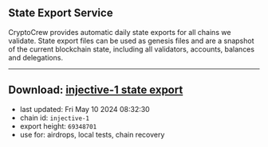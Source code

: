 ## State Export Service
CryptoCrew provides automatic daily state exports for all chains we validate. State export files can be used as genesis files and are a snapshot of the current blockchain state, including all validators, accounts, balances and delegations.

---
**Download: [injective-1 state export](https://dl-eu2.ccvalidators.com/SERVICE/injective/injective-1_export_69348701.json)**
---

- last updated: Fri May 10 2024 08:32:30
- chain id: `injective-1`
- export height: `69348701`
- use for: airdrops, local tests, chain recovery
